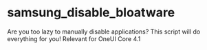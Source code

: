 # samsung_disable_bloatware
Are you too lazy to manually disable applications? This script will do everything for you! Relevant for OneUI Core 4.1
